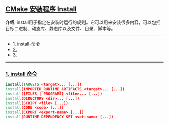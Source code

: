 ## [CMake 安装程序 Install](#)
**介绍**: install用于指定在安装时运行的规则。它可以用来安装很多内容，可以包括目标二进制、动态库、静态库以及文件、目录、脚本等。

----
- [1. install-命令](#1-install-命令)
- [2. ](#2)
- [3. ](#3)

----

### [1. install 命令](#)

```cmake
install(TARGETS <target>... [...])
install(IMPORTED_RUNTIME_ARTIFACTS <target>... [...])
install({FILES | PROGRAMS} <file>... [...])
install(DIRECTORY <dir>... [...])
install(SCRIPT <file> [...])
install(CODE <code> [...])
install(EXPORT <export-name> [...])
install(RUNTIME_DEPENDENCY_SET <set-name> [...])
```